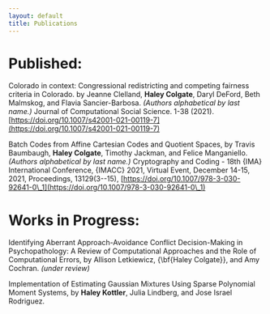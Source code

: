 ```yaml
---
layout: default
title: Publications
---
```


# Published:

Colorado in context: Congressional redistricting and competing fairness criteria in Colorado. by Jeanne Clelland, **Haley Colgate**, Daryl DeFord, Beth Malmskog, and Flavia Sancier-Barbosa. *(Authors alphabetical by last name.)*
Journal of Computational Social Science. 1-38 (2021). [https://doi.org/10.1007/s42001-021-00119-7](https://doi.org/10.1007/s42001-021-00119-7)

Batch Codes from Affine Cartesian Codes and Quotient Spaces, by Travis Baumbaugh, **Haley Colgate**, Timothy Jackman, and Felice Manganiello. *(Authors alphabetical by last name.)* Cryptography and Coding - 18th {IMA} International Conference, {IMACC}
2021, Virtual Event, December 14-15, 2021, Proceedings, 13129(3--15), [https://doi.org/10.1007/978-3-030-92641-0\_1](https://doi.org/10.1007/978-3-030-92641-0\_1)

# Works in Progress:

Identifying Aberrant Approach-Avoidance Conflict Decision-Making in Psychopathology: A Review of Computational Approaches and the Role of Computational Errors, by Allison Letkiewicz, {\bf{Haley Colgate}}, and Amy Cochran.  *(under review)*

Implementation of Estimating Gaussian Mixtures Using Sparse Polynomial Moment Systems, by **Haley Kottler**, Julia Lindberg, and Jose Israel Rodriguez.
